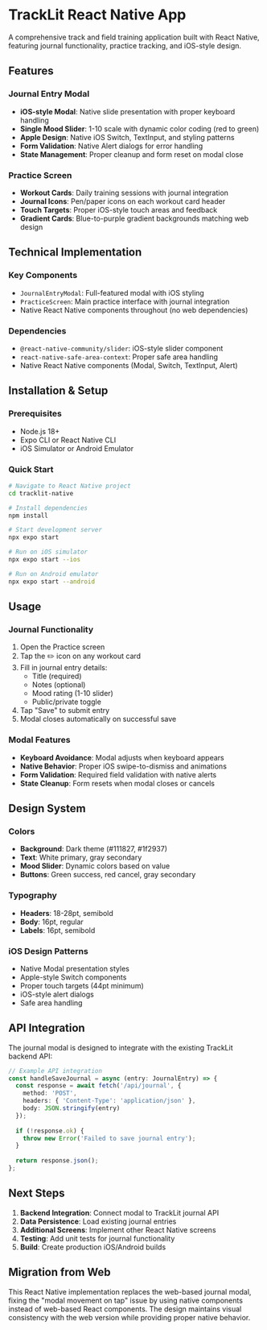# TrackLit React Native App

A comprehensive track and field training application built with React Native, featuring journal functionality, practice tracking, and iOS-style design.

## Features

### Journal Entry Modal
- **iOS-style Modal**: Native slide presentation with proper keyboard handling
- **Single Mood Slider**: 1-10 scale with dynamic color coding (red to green)
- **Apple Design**: Native iOS Switch, TextInput, and styling patterns
- **Form Validation**: Native Alert dialogs for error handling
- **State Management**: Proper cleanup and form reset on modal close

### Practice Screen
- **Workout Cards**: Daily training sessions with journal integration
- **Journal Icons**: Pen/paper icons on each workout card header
- **Touch Targets**: Proper iOS-style touch areas and feedback
- **Gradient Cards**: Blue-to-purple gradient backgrounds matching web design

## Technical Implementation

### Key Components
- `JournalEntryModal`: Full-featured modal with iOS styling
- `PracticeScreen`: Main practice interface with journal integration
- Native React Native components throughout (no web dependencies)

### Dependencies
- `@react-native-community/slider`: iOS-style slider component
- `react-native-safe-area-context`: Proper safe area handling
- Native React Native components (Modal, Switch, TextInput, Alert)

## Installation & Setup

### Prerequisites
- Node.js 18+ 
- Expo CLI or React Native CLI
- iOS Simulator or Android Emulator

### Quick Start
```bash
# Navigate to React Native project
cd tracklit-native

# Install dependencies
npm install

# Start development server
npx expo start

# Run on iOS simulator
npx expo start --ios

# Run on Android emulator  
npx expo start --android
```

## Usage

### Journal Functionality
1. Open the Practice screen
2. Tap the ✏️ icon on any workout card
3. Fill in journal entry details:
   - Title (required)
   - Notes (optional)
   - Mood rating (1-10 slider)
   - Public/private toggle
4. Tap "Save" to submit entry
5. Modal closes automatically on successful save

### Modal Features
- **Keyboard Avoidance**: Modal adjusts when keyboard appears
- **Native Behavior**: Proper iOS swipe-to-dismiss and animations
- **Form Validation**: Required field validation with native alerts
- **State Cleanup**: Form resets when modal closes or cancels

## Design System

### Colors
- **Background**: Dark theme (#111827, #1f2937)
- **Text**: White primary, gray secondary
- **Mood Slider**: Dynamic colors based on value
- **Buttons**: Green success, red cancel, gray secondary

### Typography
- **Headers**: 18-28pt, semibold
- **Body**: 16pt, regular
- **Labels**: 16pt, semibold

### iOS Design Patterns
- Native Modal presentation styles
- Apple-style Switch components
- Proper touch targets (44pt minimum)
- iOS-style alert dialogs
- Safe area handling

## API Integration

The journal modal is designed to integrate with the existing TrackLit backend API:

```typescript
// Example API integration
const handleSaveJournal = async (entry: JournalEntry) => {
  const response = await fetch('/api/journal', {
    method: 'POST',
    headers: { 'Content-Type': 'application/json' },
    body: JSON.stringify(entry)
  });
  
  if (!response.ok) {
    throw new Error('Failed to save journal entry');
  }
  
  return response.json();
};
```

## Next Steps

1. **Backend Integration**: Connect modal to TrackLit journal API
2. **Data Persistence**: Load existing journal entries
3. **Additional Screens**: Implement other React Native screens
4. **Testing**: Add unit tests for journal functionality
5. **Build**: Create production iOS/Android builds

## Migration from Web

This React Native implementation replaces the web-based journal modal, fixing the "modal movement on tap" issue by using native components instead of web-based React components. The design maintains visual consistency with the web version while providing proper native behavior.